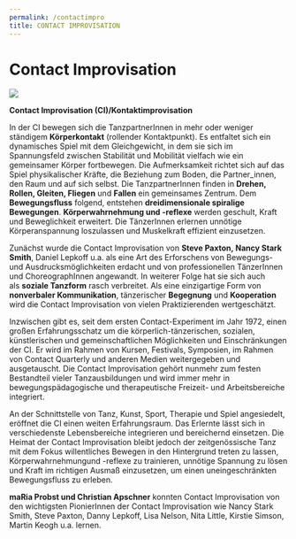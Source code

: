 ```yaml
---
permalink: /contactimpro
title: CONTACT IMPROVISATION
---
```

# Contact Improvisation

![](http://www.rollingpoint.at/contents/photos/home_1940.jpg)

**Contact Improvisation (CI)/Kontaktimprovisation**

In der CI bewegen sich die TanzpartnerInnen in mehr oder weniger ständigem **Körperkontakt** (rollender Kontaktpunkt). Es entfaltet sich ein dynamisches Spiel mit dem Gleichgewicht, in dem sie sich im Spannungsfeld zwischen Stabilität und Mobilität vielfach wie ein gemeinsamer Körper fortbewegen. Die Aufmerksamkeit richtet sich auf das Spiel physikalischer Kräfte, die Beziehung zum Boden, die Partner_innen, den Raum und auf sich selbst. Die TanzpartnerInnen finden in **Drehen, Rollen, Gleiten, Fliegen** und **Fallen** ein gemeinsames Zentrum. Dem **Bewegungsfluss** folgend, entstehen **dreidimensionale spiralige Bewegungen**. **Körperwahrnehmung und -reflexe** werden geschult, Kraft und Beweglichkeit erweitert. Die TänzerInnen erlernen unnötige Körperanspannung loszulassen und Muskelkraft effizient einzusetzen. 

Zunächst wurde die Contact Improvisation von **Steve Paxton, Nancy Stark Smith**, Daniel Lepkoff u.a. als eine Art des Erforschens von Bewegungs- und Ausdrucksmöglichkeiten erdacht und von professionellen TänzerInnen und ChoreographInnen angewandt. In weiterer Folge hat sie sich auch als **soziale Tanzform** rasch verbreitet. Als eine einzigartige Form von **nonverbaler  Kommunikation**, tänzerischer **Begegnung** und **Kooperation** wird die Contact Improvisation von vielen Praktizierenden wertgeschätzt. 

Inzwischen gibt es, seit dem ersten Contact-Experiment im Jahr 1972, einen großen Erfahrungsschatz um die körperlich-tänzerischen, sozialen, künstlerischen und gemeinschaftlichen Möglichkeiten und Einschränkungen der CI. Er wird im Rahmen von Kursen, Festivals, Symposien, im Rahmen von Contact Quarterly und anderen Medien weitergegeben und ausgetauscht. Die Contact Improvisation gehört nunmehr zum festen Bestandteil vieler Tanzausbildungen und wird immer mehr in bewegungspädagogische und therapeutische Freizeit- und Arbeitsbereiche integriert.

An der Schnittstelle von Tanz, Kunst, Sport, Therapie und Spiel angesiedelt, eröffnet die CI einen weiten Erfahrungsraum. Das Erlernte lässt sich in verschiedenste Lebensbereiche integrieren und bereichernd einsetzen. Die Heimat der Contact Improvisation bleibt jedoch der zeitgenössische Tanz mit dem Fokus willentliches Bewegen in den Hintergrund treten zu lassen, Körperwahrnehmungund -reflexe zu trainieren, unnötige Spannung zu lösen und Kraft im richtigen Ausmaß einzusetzen, um einen uneingeschränkten Bewegungsfluss zu erleben.

**maRia Probst und Christian Apschner** konnten Contact Improvisation von den wichtigsten PionierInnen der Contact Improvisation wie Nancy Stark Smith, Steve Paxton, Danny Lepkoff, Lisa Nelson, Nita Little, Kirstie Simson, Martin Keogh u.a. lernen.